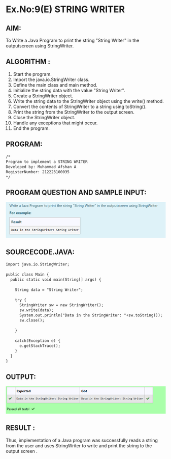 # Ex.No:9(E) STRING WRITER

## AIM:
To Write a Java Program to print the string "String Writer" in the outputscreen using StringWriter.

## ALGORITHM :
1. Start the program.
2. Import the java.io.StringWriter class.
3. Define the main class and main method.
4. Initialize the string data with the value "String Writer".
5. Create a StringWriter object.
6. Write the string data to the StringWriter object using the write() method.
7. Convert the contents of StringWriter to a string using toString().
8. Print the string from the StringWriter to the output screen.
9. Close the StringWriter object.
10. Handle any exceptions that might occur.
11. End the program.

## PROGRAM:

```
/*
Program to implement a STRING WRITER
Developed by: Muhammad Afshan A
RegisterNumber: 212223100035
*/
```

## PROGRAM QUESTION AND SAMPLE INPUT:
![alt text](image.png)

## SOURCECODE.JAVA:

```
import java.io.StringWriter;

public class Main {
  public static void main(String[] args) {

    String data = "String Writer";

    try {
      StringWriter sw = new StringWriter();
      sw.write(data);
      System.out.println("Data in the StringWriter: "+sw.toString());
      sw.close();
      
    }

    catch(Exception e) {
      e.getStackTrace();
    }
  }
}
```

## OUTPUT:
![alt text](image-1.png)

## RESULT :
Thus, implementation of  a Java program was successfully reads a string from the user and uses StringWriter to write and print the string to the output screen .
